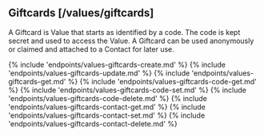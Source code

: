 ## Giftcards [/values/giftcards]

A Giftcard is Value that starts as identified by a code.  The code is kept secret and used to access the Value.  A Giftcard can be used anonymously or claimed and attached to a Contact for later use.

{% include 'endpoints/values-giftcards-create.md' %}
{% include 'endpoints/values-giftcards-update.md' %}
{% include 'endpoints/values-giftcards-get.md' %}
{% include 'endpoints/values-giftcards-code-get.md' %}
{% include 'endpoints/values-giftcards-code-set.md' %}
{% include 'endpoints/values-giftcards-code-delete.md' %}
{% include 'endpoints/values-giftcards-contact-get.md' %}
{% include 'endpoints/values-giftcards-contact-set.md' %}
{% include 'endpoints/values-giftcards-contact-delete.md' %}
